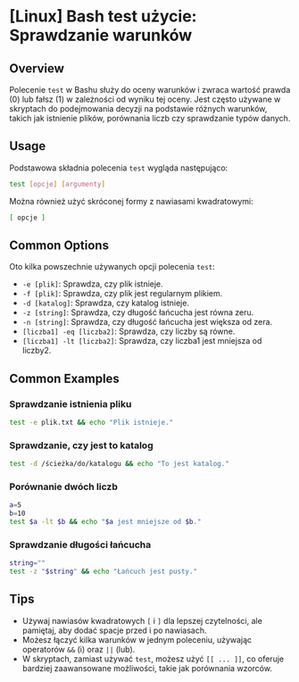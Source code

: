 # [Linux] Bash test użycie: Sprawdzanie warunków

## Overview
Polecenie `test` w Bashu służy do oceny warunków i zwraca wartość prawda (0) lub fałsz (1) w zależności od wyniku tej oceny. Jest często używane w skryptach do podejmowania decyzji na podstawie różnych warunków, takich jak istnienie plików, porównania liczb czy sprawdzanie typów danych.

## Usage
Podstawowa składnia polecenia `test` wygląda następująco:

```bash
test [opcje] [argumenty]
```

Można również użyć skróconej formy z nawiasami kwadratowymi:

```bash
[ opcje ]
```

## Common Options
Oto kilka powszechnie używanych opcji polecenia `test`:

- `-e [plik]`: Sprawdza, czy plik istnieje.
- `-f [plik]`: Sprawdza, czy plik jest regularnym plikiem.
- `-d [katalog]`: Sprawdza, czy katalog istnieje.
- `-z [string]`: Sprawdza, czy długość łańcucha jest równa zeru.
- `-n [string]`: Sprawdza, czy długość łańcucha jest większa od zera.
- `[liczba1] -eq [liczba2]`: Sprawdza, czy liczby są równe.
- `[liczba1] -lt [liczba2]`: Sprawdza, czy liczba1 jest mniejsza od liczby2.

## Common Examples

### Sprawdzanie istnienia pliku
```bash
test -e plik.txt && echo "Plik istnieje."
```

### Sprawdzanie, czy jest to katalog
```bash
test -d /ścieżka/do/katalogu && echo "To jest katalog."
```

### Porównanie dwóch liczb
```bash
a=5
b=10
test $a -lt $b && echo "$a jest mniejsze od $b."
```

### Sprawdzanie długości łańcucha
```bash
string=""
test -z "$string" && echo "Łańcuch jest pusty."
```

## Tips
- Używaj nawiasów kwadratowych `[` i `]` dla lepszej czytelności, ale pamiętaj, aby dodać spacje przed i po nawiasach.
- Możesz łączyć kilka warunków w jednym poleceniu, używając operatorów `&&` (i) oraz `||` (lub).
- W skryptach, zamiast używać `test`, możesz użyć `[[ ... ]]`, co oferuje bardziej zaawansowane możliwości, takie jak porównania wzorców.